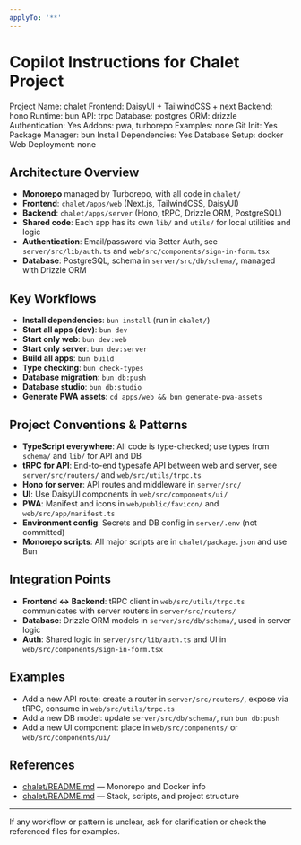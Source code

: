```yaml
---
applyTo: '**'
---
```

# Copilot Instructions for Chalet Project

Project Name: chalet
Frontend: DaisyUI + TailwindCSS + next
Backend: hono
Runtime: bun
API: trpc
Database: postgres
ORM: drizzle
Authentication: Yes
Addons: pwa, turborepo
Examples: none
Git Init: Yes
Package Manager: bun
Install Dependencies: Yes
Database Setup: docker
Web Deployment: none

## Architecture Overview
- **Monorepo** managed by Turborepo, with all code in `chalet/`
- **Frontend**: `chalet/apps/web` (Next.js, TailwindCSS, DaisyUI)
- **Backend**: `chalet/apps/server` (Hono, tRPC, Drizzle ORM, PostgreSQL)
- **Shared code**: Each app has its own `lib/` and `utils/` for local utilities and logic
- **Authentication**: Email/password via Better Auth, see `server/src/lib/auth.ts` and `web/src/components/sign-in-form.tsx`
- **Database**: PostgreSQL, schema in `server/src/db/schema/`, managed with Drizzle ORM

## Key Workflows
- **Install dependencies**: `bun install` (run in `chalet/`)
- **Start all apps (dev)**: `bun dev`
- **Start only web**: `bun dev:web`
- **Start only server**: `bun dev:server`
- **Build all apps**: `bun build`
- **Type checking**: `bun check-types`
- **Database migration**: `bun db:push`
- **Database studio**: `bun db:studio`
- **Generate PWA assets**: `cd apps/web && bun generate-pwa-assets`

## Project Conventions & Patterns
- **TypeScript everywhere**: All code is type-checked; use types from `schema/` and `lib/` for API and DB
- **tRPC for API**: End-to-end typesafe API between web and server, see `server/src/routers/` and `web/src/utils/trpc.ts`
- **Hono for server**: API routes and middleware in `server/src/`
- **UI**: Use DaisyUI components in `web/src/components/ui/`
- **PWA**: Manifest and icons in `web/public/favicon/` and `web/src/app/manifest.ts`
- **Environment config**: Secrets and DB config in `server/.env` (not committed)
- **Monorepo scripts**: All major scripts are in `chalet/package.json` and use Bun

## Integration Points
- **Frontend ↔ Backend**: tRPC client in `web/src/utils/trpc.ts` communicates with server routers in `server/src/routers/`
- **Database**: Drizzle ORM models in `server/src/db/schema/`, used in server logic
- **Auth**: Shared logic in `server/src/lib/auth.ts` and UI in `web/src/components/sign-in-form.tsx`

## Examples
- Add a new API route: create a router in `server/src/routers/`, expose via tRPC, consume in `web/src/utils/trpc.ts`
- Add a new DB model: update `server/src/db/schema/`, run `bun db:push`
- Add a new UI component: place in `web/src/components/` or `web/src/components/ui/`

## References
- [chalet/README.md](../README.md) — Monorepo and Docker info
- [chalet/README.md](../chalet/README.md) — Stack, scripts, and project structure

---
If any workflow or pattern is unclear, ask for clarification or check the referenced files for examples.
